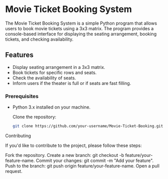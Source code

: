 # Movie Ticket Booking System

The Movie Ticket Booking System is a simple Python program that allows users to book movie tickets using a 3x3 matrix. The program provides a console-based interface for displaying the seating arrangement, booking tickets, and checking availability.

## Features

- Display seating arrangement in a 3x3 matrix.
- Book tickets for specific rows and seats.
- Check the availability of seats.
- Inform users if the theater is full or if seats are fast filling.

### Prerequisites

- Python 3.x installed on your machine.


  Clone the repository:

   ```bash
   git clone https://github.com/your-username/Movie-Ticket-Booking.git
   ```

Contributing  

If you'd like to contribute to the project, please follow these steps:

Fork the repository.
Create a new branch: git checkout -b feature/your-feature-name.
Commit your changes: git commit -m "Add your feature".
Push to the branch: git push origin feature/your-feature-name.
Open a pull request.
